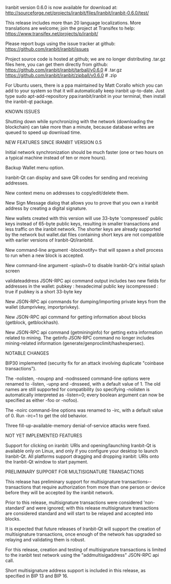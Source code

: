 Iranbit version 0.6.0 is now available for download at:
http://sourceforge.net/projects/iranbit/files/Iranbit/iranbit-0.6.0/test/

This release includes more than 20 language localizations.
More translations are welcome; join the
project at Transifex to help:
https://www.transifex.net/projects/p/iranbit/

Please report bugs using the issue tracker at github:
https://github.com/iranbit/iranbit/issues

Project source code is hosted at github; we are no longer
distributing .tar.gz files here, you can get them
directly from github:
https://github.com/iranbit/iranbit/tarball/v0.6.0  # .tar.gz
https://github.com/iranbit/iranbit/zipball/v0.6.0  # .zip

For Ubuntu users, there is a ppa maintained by Matt Corallo which
you can add to your system so that it will automatically keep
iranbit up-to-date.  Just type
sudo apt-add-repository ppa:iranbit/iranbit
in your terminal, then install the iranbit-qt package.


KNOWN ISSUES

Shutting down while synchronizing with the network
(downloading the blockchain) can take more than a minute,
because database writes are queued to speed up download
time.


NEW FEATURES SINCE IRANBIT VERSION 0.5

Initial network synchronization should be much faster
(one or two hours on a typical machine instead of ten or more
hours).

Backup Wallet menu option.

Iranbit-Qt can display and save QR codes for sending
and receiving addresses.

New context menu on addresses to copy/edit/delete them.

New Sign Message dialog that allows you to prove that you
own a iranbit address by creating a digital
signature.

New wallets created with this version will
use 33-byte 'compressed' public keys instead of
65-byte public keys, resulting in smaller
transactions and less traffic on the iranbit
network. The shorter keys are already supported
by the network but wallet.dat files containing
short keys are not compatible with earlier
versions of Iranbit-Qt/iranbitd.

New command-line argument -blocknotify=<command>
that will spawn a shell process to run <command> 
when a new block is accepted.

New command-line argument -splash=0 to disable
Iranbit-Qt's initial splash screen

validateaddress JSON-RPC api command output includes
two new fields for addresses in the wallet:
pubkey : hexadecimal public key
iscompressed : true if pubkey is a short 33-byte key

New JSON-RPC api commands for dumping/importing
private keys from the wallet (dumprivkey, importprivkey).

New JSON-RPC api command for getting information about
blocks (getblock, getblockhash).

New JSON-RPC api command (getmininginfo) for getting
extra information related to mining. The getinfo
JSON-RPC command no longer includes mining-related
information (generate/genproclimit/hashespersec).



NOTABLE CHANGES

BIP30 implemented (security fix for an attack involving
duplicate "coinbase transactions").

The -nolisten, -noupnp and -nodnsseed command-line
options were renamed to -listen, -upnp and -dnsseed,
with a default value of 1. The old names are still
supported for compatibility (so specifying -nolisten
is automatically interpreted as -listen=0; every
boolean argument can now be specified as either
-foo or -nofoo).

The -noirc command-line options was renamed to
-irc, with a default value of 0. Run -irc=1 to
get the old behavior.

Three fill-up-available-memory denial-of-service
attacks were fixed.


NOT YET IMPLEMENTED FEATURES

Support for clicking on iranbit: URIs and
opening/launching Iranbit-Qt is available only on Linux,
and only if you configure your desktop to launch
Iranbit-Qt. All platforms support dragging and dropping
iranbit: URIs onto the Iranbit-Qt window to start
payment.


PRELIMINARY SUPPORT FOR MULTISIGNATURE TRANSACTIONS

This release has preliminary support for multisignature
transactions-- transactions that require authorization
from more than one person or device before they
will be accepted by the iranbit network.

Prior to this release, multisignature transactions
were considered 'non-standard' and were ignored;
with this release multisignature transactions are
considered standard and will start to be relayed
and accepted into blocks.

It is expected that future releases of Iranbit-Qt
will support the creation of multisignature transactions,
once enough of the network has upgraded so relaying
and validating them is robust.

For this release, creation and testing of multisignature
transactions is limited to the iranbit test network using
the "addmultisigaddress" JSON-RPC api call.

Short multisignature address support is included in this
release, as specified in BIP 13 and BIP 16.
